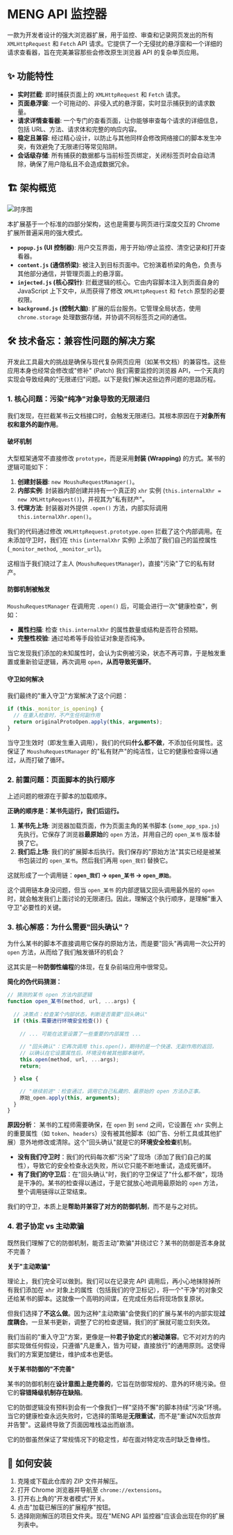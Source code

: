 # MENG API 监控器

一款为开发者设计的强大浏览器扩展，用于监控、审查和记录网页发出的所有 `XMLHttpRequest` 和 `Fetch` API 请求。它提供了一个无侵扰的悬浮窗和一个详细的请求查看器，旨在完美兼容那些会修改原生浏览器 API 的复杂单页应用。

## ✨ 功能特性

-   **实时拦截**: 即时捕获页面上的 `XMLHttpRequest` 和 `Fetch` 请求。
-   **页面悬浮窗**: 一个可拖动的、非侵入式的悬浮窗，实时显示捕获到的请求数量。
-   **请求详情查看器**: 一个专门的查看页面，让你能够审查每个请求的详细信息，包括 URL、方法、请求体和完整的响应内容。
-   **稳定且兼容**: 经过精心设计，以防止与其他同样会修改网络接口的脚本发生冲突，有效避免了无限递归等常见陷阱。
-   **会话级存储**: 所有捕获的数据都与当前标签页绑定，关闭标签页时会自动清除，确保了用户隐私且不会造成数据冗余。

## 🏗️ 架构概览

![时序图](sequenceDiagram.png)

本扩展基于一个标准的四部分架构，这也是需要与网页进行深度交互的 Chrome 扩展所普遍采用的强大模式。

-   **`popup.js` (UI 控制器)**: 用户交互界面，用于开始/停止监控、清空记录和打开查看器。
-   **`content.js` (通信桥梁)**: 被注入到目标页面中。它扮演着桥梁的角色，负责与其他部分通信，并管理页面上的悬浮窗。
-   **`injected.js` (核心探针)**: 拦截逻辑的核心。它由内容脚本注入到页面自身的 JavaScript 上下文中，从而获得了修改 `XMLHttpRequest` 和 `fetch` 原型的必要权限。
-   **`background.js` (控制大脑)**: 扩展的后台服务。它管理全局状态，使用 `chrome.storage` 处理数据存储，并协调不同标签页之间的通信。

## 🛠️ 技术备忘：兼容性问题的解决方案

开发此工具最大的挑战是确保与现代复杂网页应用（如某书文档）的兼容性。这些应用本身也经常会修改或"修补" (Patch) 我们需要监控的浏览器 API，一个天真的实现会导致经典的"无限递归"问题。以下是我们解决这些边界问题的思路历程。

### 1. 核心问题：污染"纯净"对象导致的无限递归

我们发现，在拦截某书云文档接口时，会触发无限递归。其根本原因在于**对象所有权和意外的副作用**。

#### 破坏机制

大型框架通常不直接修改 `prototype`，而是采用**封装 (Wrapping)** 的方式。某书的逻辑可能如下：

1.  **创建封装器**: `new MoushuRequestManager()`。
2.  **内部实例**: 封装器内部创建并持有一个真正的 `xhr` 实例 (`this.internalXhr = new XMLHttpRequest()`)，并视其为"私有财产"。
3.  **代理方法**: 封装器对外提供 `.open()` 方法，内部实际调用 `this.internalXhr.open()`。

我们的代码通过修改 `XMLHttpRequest.prototype.open` 拦截了这个内部调用。在未添加守卫时，我们在 `this` (`internalXhr` 实例) 上添加了我们自己的监控属性 (`_monitor_method`, `_monitor_url`)。

这相当于我们绕过了主人 (`MoushuRequestManager`)，直接"污染"了它的私有财产。

#### 防御机制被触发

`MoushuRequestManager` 在调用完 `.open()` 后，可能会进行一次"健康检查"，例如：
*   **属性扫描**: 检查 `this.internalXhr` 的属性数量或结构是否符合预期。
*   **完整性校验**: 通过哈希等手段验证对象是否纯净。

当它发现我们添加的未知属性时，会认为实例被污染，状态不再可靠，于是触发重置或重新验证逻辑，再次调用 `open`，**从而导致死循环**。

#### 守卫如何解决

我们最终的"重入守卫"方案解决了这个问题：

```javascript
if (this._monitor_is_opening) {
  // 在重入检查时，不产生任何副作用
  return originalProtoOpen.apply(this, arguments); 
}
```
当守卫生效时（即发生重入调用），我们的代码**什么都不做**，不添加任何属性。这保证了 `MoushuRequestManager` 的"私有财产"的纯洁性，让它的健康检查得以通过，从而打破了循环。

### 2. 前置问题：页面脚本的执行顺序

上述问题的根源在于脚本的加载顺序。

**正确的顺序是：某书先运行，我们后运行。**

1.  **某书先上场**: 浏览器加载页面，作为页面主角的某书脚本 (`some_app_spa.js`) 先执行。它保存了浏览器**最原始**的 `open` 方法，并用自己的 `open_某书` 版本替换了它。
2.  **我们后上场**: 我们的扩展脚本后执行。我们保存的"原始方法"其实已经是被某书包装过的 `open_某书`。然后我们再用 `open_我们` 替换它。

这就形成了一个调用链：**`open_我们` -> `open_某书` -> `open_原始`**。

这个调用链本身没问题，但当 `open_某书` 的内部逻辑又回头调用最外层的 `open` 时，就会触发我们上面讨论的无限递归。因此，理解这个执行顺序，是理解"重入守卫"必要性的关键。

### 3. 核心解惑：为什么需要"回头确认"？

为什么某书的脚本不直接调用它保存的原始方法，而是要"回头"再调用一次公开的 `open` 方法，从而给了我们触发循环的机会？

这其实是一种**防御性编程**的体现，在复杂前端应用中很常见。

**简化的伪代码猜测：**

```javascript
// 猜测的某书 open 方法内部逻辑
function open_某书(method, url, ...args) {
  
  // 决策点：检查某个内部状态，判断是否需要"回头确认"
  if (this.需要进行环境安全检查()) {
  
    // ... 可能在这里设置了一些重要的内部属性 ...
    
    // "回头确认"：它再次调用 this.open()，期待的是一个快速、无副作用的返回，
    // 以确认在它设置属性后，环境没有被其他脚本破坏。
    this.open(method, url, ...args); 
    return; 

  } else {

    // "继续前进"：检查通过，调用它自己私藏的、最原始的 open 方法办正事。
    原始_open.apply(this, arguments); 
  }
}
```

**原因分析**：
某书的工程师需要确保，在 `open` 到 `send` 之间，它设置在 `xhr` 实例上的重要属性（如 `token`、`headers`）没有被其他脚本（如广告、分析工具或其他扩展）意外地修改或清除。这个"回头确认"就是它的**环境安全检查**机制。

*   **没有我们守卫时**：我们的代码每次都"污染"了现场（添加了我们自己的属性），导致它的安全检查永远失败，所以它只能不断地重试，造成死循环。
*   **有了我们的守卫后**：在"回头确认"时，我们的守卫保证了"什么都不做"，现场是干净的。某书的检查得以通过，于是它就放心地调用最原始的 `open` 方法，整个调用链得以正常结束。

我们的守卫，本质上是**帮助并兼容了对方的防御机制**，而不是与之对抗。

### 4. 君子协定 vs 主动欺骗

既然我们理解了它的防御机制，能否主动"欺骗"并绕过它？某书的防御是否本身就不完善？

**关于"主动欺骗"**

理论上，我们完全可以做到。我们可以在记录完 API 调用后，再小心地抹除掉所有我们添加在 `xhr` 对象上的属性（包括我们的守卫标记），将一个"干净"的对象交还给某书的脚本。这就像一个高明的间谍，在完成任务后将现场恢复原状。

但我们选择了**不这么做**。因为这种"主动欺骗"会使我们的扩展与某书的内部实现**过度耦合**。一旦某书更新，调整了它的检查逻辑，我们的扩展就可能立刻失效。

我们当前的"重入守卫"方案，更像是一种**君子协定**式的**被动兼容**。它不对对方的内部实现做任何假设，只遵循"凡是重入，皆为可疑，直接放行"的通用原则。这使得我们的方案更加健壮，维护成本也更低。

**关于某书防御的"不完善"**

某书的防御机制在**设计意图上是完善的**，它旨在防御常规的、意外的环境污染。但它的**容错降级机制存在缺陷**。

它的防御逻辑没有预料到会有一个像我们一样"坚持不懈"的脚本持续"污染"环境。当它的健康检查永远失败时，它选择的策略是**无限重试**，而不是"重试N次后放弃并告警"。这最终导致了页面因堆栈溢出而崩溃。

它的防御虽然保证了常规情况下的稳定性，却在面对特定攻击时缺乏鲁棒性。

## 🚀 如何安装

1.  克隆或下载此仓库的 ZIP 文件并解压。
2.  打开 Chrome 浏览器并导航至 `chrome://extensions`。
3.  打开右上角的"开发者模式"开关。
4.  点击"加载已解压的扩展程序"按钮。
5.  选择刚刚解压的项目文件夹。现在"MENG API 监控器"应该会出现在你的扩展列表中。 